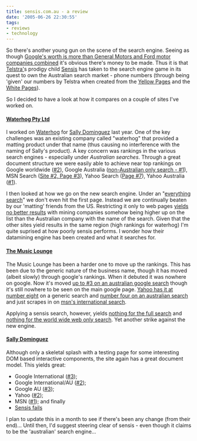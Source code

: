 ```yaml
---
title: sensis.com.au - a review
date: '2005-06-26 22:30:55'
tags:
- reviews
- technology
---
```


So there's another young gun on the scene of the search engine. Seeing as though <a href="http://internationalreporter.com/news/read.php?id=460">Google's worth is more than General Motors and Ford motor companies combined</a> it's obvious there's money to be made. Thus it is that <a href="http://www.telstra.com.au">Telstra'</a>s prodigy child <a href="http://sensis.com.au">Sensis</a> has taken to the search engine game in its quest to own the Australian search market - phone numbers (through being 'given' our numbers by Telstra when created from the <a href="http://www.yellowpages.com.au">Yellow Pages</a> and the <a href="http://www.whitepages.com.au">White Pages</a>).

So I decided to have a look at how it compares on a couple of sites I've worked on.
<h4><a href="http://www.waterhog.com.au">Waterhog Pty Ltd</a></h4>
I worked on <a href="http://www.waterhog.com.au">Waterhog</a> for <a href="http://sallydominguez.com">Sally Dominguez</a> last year. One of the key challenges was an existing company called "waterhog" that provided a matting product under that name (thus causing no interference with the naming of Sally's product). A key concern was rankings in the various search engines - especially under <em>Australian searches</em>. Through a great document structure we were easily able to achieve near top rankings on Google worldwide (<a href="http://www.google.com/search?rls=en&q=waterhog&ie=UTF-8&oe=UTF-8">#2</a>), Google Australia (<a href="http://www.google.com.au/search?rls=en&q=waterhog&ie=UTF-8&oe=UTF-8">non-Australian only search - #1</a>), MSN Search (<a href="http://search.msn.com/results.aspx?FORM=MSNH&srch_type=0&q=waterhog">Site #2, Page #3</a>), Yahoo Search (<a href="http://search.yahoo.com/search?p=waterhog&sm=Yahoo%21+Search&fr=FP-tab-web-t&toggle=1&cop=&ei=UTF-8">Page #7</a>), Yahoo Australia (<a href="http://au.search.yahoo.com/search?p=waterhog">#1</a>).

I then looked at how we go on the new search engine. Under an "<a href="http://www.sensis.com.au/search.do?profile=all&partnerId=&find=waterhog&x=0&y=0">everything search</a>" we don't even hit the first page. Instead we are continually beaten by our 'matting' friends from the US. Restricting it only to web pages <a href="http://www.sensis.com.au/search.do?src=ds&language=Any+language&strippedFind=waterhog&contentFilter=on&resultsPerPage=0&resultTarget=_self&advancedSearch=false&profile=web&find=waterhog&searchRequestId=2009111852all1119786266282&userId=2009111852&noOnPage=10&encodedFind=waterhog">yields no better results</a> with mining companies somehow being higher up on the list than the Australian company with the name of the search. Given that the other sites yield results in the same region (high rankings for waterhog) I'm quite suprised at how poorly sensis performs. I wonder how  their datamining engine has been created and what it searches for.
<h4><a href="http://www.musiclounge.com.au">The Music Lounge</a></h4>
The Music Lounge has been a harder one to move up the rankings. This has been due to the generic nature of the business name, though it has moved (albeit slowly) through google's rankings. When it debuted it was nowhere on google. Now it's moved <a href="http://www.google.com.au/search?hl=en&rls=en&biw=1002&q=music+lounge&btnG=Search&meta=cr%3DcountryAU">up to #3 on an australian google search</a> though it's still nowhere to be seen on the main google page. <a href="http://au.search.yahoo.com/search?p=music+lounge">Yahoo has it at number eight</a> on a generic search and <a href="http://au.search.yahoo.com/search?p=music+lounge&ei=UTF-8&fl=0&x=wrt&meta=vc%3DcountryAU">number four on an australian search</a> and just scrapes in on <a href="http://search.msn.com/results.aspx?FORM=MSNH&srch_type=0&q=music+lounge">msn's international search</a>.

Applying a sensis search, however, yields <a href="http://www.sensis.com.au/search.do?profile=all&partnerId=&find=music+lounge&x=0&y=0">nothing for the full search</a> and <a href="http://www.sensis.com.au/search.do?src=ds&language=Any+language&strippedFind=music+lounge&contentFilter=on&resultsPerPage=0&resultTarget=_self&advancedSearch=false&profile=web&find=music+lounge&searchRequestId=2009111852all1119788644270&userId=2009111852&noOnPage=10&encodedFind=music%2Blounge">nothing for the world wide web only search</a>. Yet another strike against the new engine.
<h4><a href="http://sallydominguez.com">Sally Dominguez</a></h4>
Although only a skeletal splash with a testing page for some interesting DOM based interactive components, the site again has a great document model. This yields great:
<ul>
	<li>Google International (<a href="http://www.google.com/search?client=safari&rls=en&q=sally+dominguez&ie=UTF-8&oe=UTF-8">#3</a>);</li>
	<li>Google International/AU (<a href="http://www.google.com.au/search?hl=en&client=safari&rls=en&biw=1002&q=sally+dominguez&btnG=Search&meta=">#2</a>);</li>
	<li>Google AU (<a href="http://www.google.com.au/search?hl=en&client=safari&rls=en&biw=1002&q=sally+dominguez&btnG=Search&meta=cr%3DcountryAU">#3</a>);</li>
	<li>Yahoo (<a href="http://au.search.yahoo.com/search?p=sally+dominguez">#2</a>);</li>
	<li>MSN (<a href="http://search.msn.com/results.aspx?q=sally+dominguez&srch_type=0&FORM=QBRE">#1</a>); and finally</li>
	<li><a href="http://www.sensis.com.au/search.do?profile=all&partnerId=&find=sally+dominguez&x=0&y=0">Sensis fails</a></li>
</ul>
I plan to update this in a month to see if there's been any change (from their end)... Until then, I'd suggest steering clear of sensis - even though it claims to be the 'australian' search engine...
